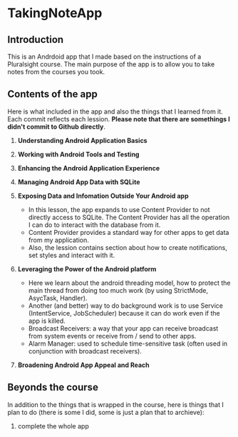 # TakingNoteApp
## Introduction
This is an Andrdoid app that I made based on the instructions of a Pluralsight course. The main purpose of the app is to allow you to take notes from the courses you took.
## Contents of the app
 Here is what included in the app and also the things that I learned from it. Each commit reflects each lession. **Please note that there are somethings I didn't commit to Github directly**.
1. **Understanding Android Application Basics**
   
2. **Working with Android Tools and Testing**
3. **Enhancing the Android Application Experience**
4. **Managing Android App Data with SQLite**
5. **Exposing Data and Infomation Outside Your Android app**
   - In this lesson, the app expands to use Content Provider to not directly access to SQLite. The Content Provider has all the operation I can do to interact with the database from it.
   - Content Provider provides a standard way for other apps to get data from my application.
   - Also, the lession contains section about how to create notifications, set styles and interact with it.
6. **Leveraging the Power of the Android platform**
   - Here we learn about the android threading model, how to protect the main thread from doing too much work (by using StrictMode, AsycTask, Handler).
   - Another (and better) way to do background work is to use Service (IntentService, JobScheduler) because it can do work even if the app is killed.
   - Broadcast Receivers: a way that your app can receive broadcast from system events or receive from / send to other apps.
   - Alarm Manager: used to schedule time-sensitive task (often used in conjunction with broadcast receivers).
7. **Broadening Android App Appeal and Reach**
## Beyonds the course
In addition to the things that is wrapped in the course, here is things that I plan to do (there is some I did, some is just a plan that to archieve):
1. complete the whole app
   
